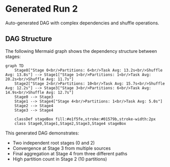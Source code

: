 # Generated Run 2

Auto-generated DAG with complex dependencies and shuffle operations.

## DAG Structure

The following Mermaid graph shows the dependency structure between stages:

```mermaid
graph TD
    Stage0["Stage 0<br/>Partitions: 6<br/>Task Avg: 13.2s<br/>Shuffle Avg: 13.8s"] --> Stage1["Stage 1<br/>Partitions: 1<br/>Task Avg: 20.2s<br/>Shuffle Avg: 11.7s"]
    Stage2["Stage 2<br/>Partitions: 10<br/>Task Avg: 15.7s<br/>Shuffle Avg: 12.2s"] --> Stage3["Stage 3<br/>Partitions: 6<br/>Task Avg: 14.9s<br/>Shuffle Avg: 12.7s"]
    Stage0 --> Stage3
    Stage1 --> Stage4["Stage 4<br/>Partitions: 1<br/>Task Avg: 5.0s"]
    Stage2 --> Stage4
    Stage3 --> Stage4

    classDef stageBox fill:#e1f5fe,stroke:#01579b,stroke-width:2px
    class Stage0,Stage1,Stage2,Stage3,Stage4 stageBox
```

This generated DAG demonstrates:
- Two independent root stages (0 and 2)
- Convergence at Stage 3 from multiple sources
- Final aggregation at Stage 4 from three different paths
- High partition count in Stage 2 (10 partitions)
